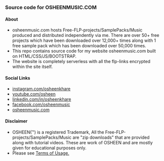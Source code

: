 ### Source code for OSHEENMUSIC.COM

#### About

* osheenmusic.com hosts Free-FLP-projects/SamplePacks/Music produced and distributed independently via me. There are over 50+ free projects which have been downloaded over 12,000+ times along with 1 free sample pack which has been downloaded over 50,000 times.
* This repo contains source code for my website osheenmusic.com built on HTML/CSS/JS/BOOTSTRAP. 
* The website is completely serverless with all the flp-links encrypted within the site itself.

#### Social Links

* [instagram.com/osheenkhare](instagram.com/osheenkhare)
* [youtube.com/osheen](youtube.com/osheen)
* [linkedin.com/in/osheenkhare](linkedin.com/in/osheenkhare)
* [facebook.com/osheenmusic](facebook.com/osheenmusic)
* [osheenmusic.com](osheenmusic.com)

#### Disclaimer

* OSHEEN(™) is a registered Trademark, All the Free-FLP-projects/SamplePacks/Music are "zip downloads" that are provided along with tutorial videos. These are work of OSHEEN and are mostly given for educational purposes only.
* Please see [Terms of Usage.](https://www.osheenmusic.com/usage) 


